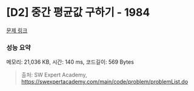 # [D2] 중간 평균값 구하기 - 1984 

[문제 링크](https://swexpertacademy.com/main/code/problem/problemDetail.do?contestProbId=AV5Pw_-KAdcDFAUq) 

### 성능 요약

메모리: 21,036 KB, 시간: 140 ms, 코드길이: 569 Bytes



> 출처: SW Expert Academy, https://swexpertacademy.com/main/code/problem/problemList.do